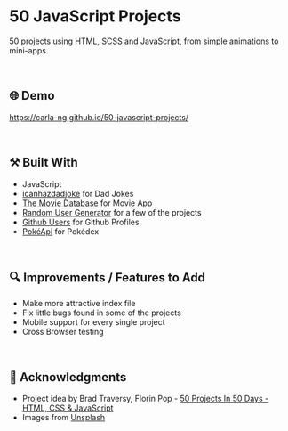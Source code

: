 # 50 JavaScript Projects
50 projects using HTML, SCSS and JavaScript, from simple animations to mini-apps.

<br/>

## :globe_with_meridians: Demo
https://carla-ng.github.io/50-javascript-projects/

<br/>

## :hammer_and_pick: Built With
* JavaScript
* [icanhazdadjoke](https://icanhazdadjoke.com/) for Dad Jokes
* [The Movie Database](https://www.themoviedb.org/) for Movie App
* [Random User Generator](https://randomuser.me/) for a few of the projects
* [Github Users](https://api.github.com/) for Github Profiles
* [PokéApi](https://pokeapi.co/) for Pokédex

<br/>

## :mag: Improvements / Features to Add
* Make more attractive index file
* Fix little bugs found in some of the projects
* Mobile support for every single project
* Cross Browser testing

<br/>

## :clap: Acknowledgments
* Project idea by Brad Traversy, Florin Pop - [50 Projects In 50 Days - HTML, CSS & JavaScript](https://www.udemy.com/course/50-projects-50-days/)
* Images from [Unsplash](https://unsplash.com/)
